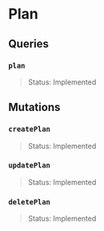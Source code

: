 # Plan

## Queries

### `plan`
> Status: Implemented

## Mutations

### `createPlan`

> Status: Implemented

### `updatePlan`

> Status: Implemented

### `deletePlan`

> Status: Implemented

